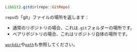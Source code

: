 ```julia
LibGit2.gitdir(repo::GitRepo)
```

`repo`の「git」ファイルの場所を返します：

  * 通常のリポジトリの場合、これは`.git`フォルダーの場所です。
  * ベアリポジトリの場合、これはリポジトリ自体の場所です。

[`workdir`](@ref)や[`path`](@ref)も参照してください。
